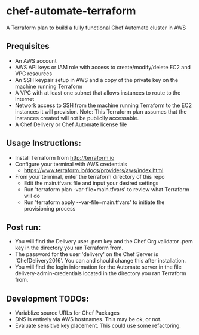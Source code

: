# chef-automate-terraform
A Terraform plan to build a fully functional Chef Automate cluster in AWS

## Prequisites
* An AWS account
* AWS API keys or IAM role with access to create/modify/delete EC2 and VPC resources
* An SSH keypair setup in AWS and a copy of the private key on the machine running Terraform
* A VPC with at least one subnet that allows instances to route to the internet
* Network access to SSH from the machine running Terraform to the EC2 instances it will provision. Note: This Terraform plan assumes that the instances created will not be publiclly accessable.
* A Chef Delivery or Chef Automate license file

## Usage Instructions:
* Install Terraform from http://terraform.io
* Configure your terminal with AWS credentials
	* https://www.terraform.io/docs/providers/aws/index.html
* From your terminal, enter the terraform directory of this repo
	* Edit the main.tfvars file and input your desired settings
	* Run 'terraform plan -var-file=main.tfvars' to review what Terraform will do
	* Run 'terraform apply --var-file=main.tfvars' to initiate the provisioning process

## Post run:
* You will find the Delivery user .pem key and the Chef Org validator .pem key in the directory you ran Terraform from.
* The password for the user 'delivery' on the Chef Server is 'ChefDelivery2016'. You can and should change this after installation.
* You will find the login information for the Automate server in the file delivery-admin-credentials located in the directory you ran Terraform from.

## Development TODOs:

* Variablize source URLs for Chef Packages
* DNS is entirely via AWS hostnames. This may be ok, or not.
* Evaluate sensitive key placement. This could use some refactoring.